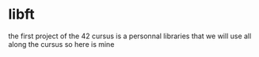 # libft
the first project of the 42 cursus is a personnal libraries that we will use all along the cursus so here is mine
